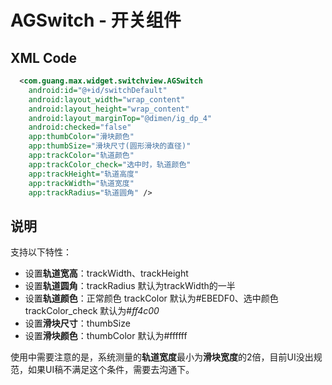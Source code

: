# AGSwitch - 开关组件

## XML Code

```xml
  <com.guang.max.widget.switchview.AGSwitch
    android:id="@+id/switchDefault"
    android:layout_width="wrap_content"
    android:layout_height="wrap_content"
    android:layout_marginTop="@dimen/ig_dp_4"
    android:checked="false"
    app:thumbColor="滑块颜色"
    app:thumbSize="滑块尺寸(圆形滑块的直径)"
    app:trackColor="轨道颜色"
    app:trackColor_check="选中时，轨道颜色"
    app:trackHeight="轨道高度"
    app:trackWidth="轨道宽度"
    app:trackRadius="轨道圆角" />
```

## 说明

支持以下特性：

- 设置**轨道宽高**：trackWidth、trackHeight
- 设置**轨道圆角**：trackRadius 默认为trackWidth的一半
- 设置**轨道颜色**：正常颜色 trackColor 默认为#EBEDF0、选中颜色 trackColor_check 默认为#*ff4c00*
- 设置**滑块尺寸**：thumbSize
- 设置**滑块颜色**：thumbColor 默认为#ffffff

使用中需要注意的是，系统测量的**轨道宽度**最小为**滑块宽度**的2倍，目前UI没出规范，如果UI稿不满足这个条件，需要去沟通下。